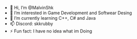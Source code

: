- 👋 Hi, I’m @MalvinShk
- 👀 I’m interested in Game Development and Softwear Desing
- 🌱 I’m currently learning C++, C# and Java
- 📫 Discord: skkrubby
- ⚡ Fun fact: I have no idea what im Doing
